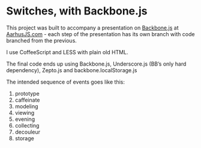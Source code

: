 # Switches, with Backbone.js

This project was built to accompany a presentation on [Backbone.js][BACKBONE] at [AarhusJS.com][AARHUSJS] - each step of the presentation has its own branch with code branched from the previous.

I use CoffeeScript and LESS with plain old HTML.

The final code ends up using Backbone.js, Underscore.js (BB’s only hard dependency), Zepto.js and backbone.localStorage.js 

The intended sequence of events goes like this:

1. prototype
2. caffeinate
3. modeling
4. viewing
5. evening
6. collecting
7. decouleur
8. storage


[BACKBONE]: http://backbonejs.org/
[AARHUSJS]: http://aarhusjs.com/
